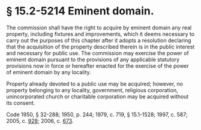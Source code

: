 # § 15.2-5214 Eminent domain.

<p>The commission shall have the right to acquire by eminent domain any real property, including fixtures and improvements, which it deems necessary to carry out the purposes of this chapter after it adopts a resolution declaring that the acquisition of the property described therein is in the public interest and necessary for public use. The commission may exercise the power of eminent domain pursuant to the provisions of any applicable statutory provisions now in force or hereafter enacted for the exercise of the power of eminent domain by any locality.</p><p>Property already devoted to a public use may be acquired; however, no property belonging to any locality, government, religious corporation, unincorporated church or charitable corporation may be acquired without its consent.</p><p>Code 1950, § 32-288; 1950, p. 244; 1979, c. 719, § 15.1-1528; 1997, c. 587; 2005, c. <a href='http://lis.virginia.gov/cgi-bin/legp604.exe?051+ful+CHAP0928'>928</a>; 2006, c. <a href='http://lis.virginia.gov/cgi-bin/legp604.exe?061+ful+CHAP0673'>673</a>.</p>